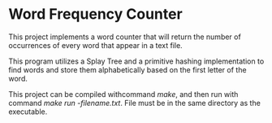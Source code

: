 # Word Frequency Counter
This project implements a word counter that will return the number of occurrences of every word that appear in a text file.

This program utilizes a Splay Tree and a primitive hashing implementation to find words and store them alphabetically based on the first letter of the word.

This project can be compiled withcommand *make*, and then run with command *make run -filename.txt*. File must be in the same directory as the executable.
